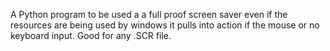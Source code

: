 A Python program to be used a a full proof screen saver even if the resources are being used by windows it pulls into action if the mouse or no keyboard input. Good for any .SCR file.
